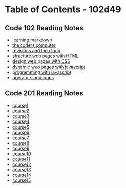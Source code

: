 # Table of Contents - 102d49

## Code 102 Reading Notes

* [learning markdown](read01.md)
* [the coders computer](read02.md)
* [revisions and the cloud](read03.md)
* [structure web pages with HTML](read04.md)
* [design web pages with CSS](read05.md)
* [dynamic web pages with javascript](read06.md)
* [programming with javascript](read07.md)
* [operators and loops](read08.md)

## Code 201 Reading Notes

* [course1]()
* [course2]()
* [course3]()
* [course4]()
* [course5]()
* [course6]()
* [course7]()
* [course8]()
* [course9]()
* [course10]()
* [course11]()
* [course12]()
* [course13]()
* [course14]()
* [course15]()
